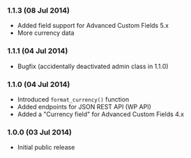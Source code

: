 ### 1.1.3 (08 Jul 2014)
* Added field support for Advanced Custom Fields 5.x
* More currency data

### 1.1.1 (04 Jul 2014)
* Bugfix (accidentally deactivated admin class in 1.1.0)

### 1.1.0 (04 Jul 2014)
* Introduced `format_currency()` function
* Added endpoints for JSON REST API (WP API)
* Added a "Currency field" for Advanced Custom Fields 4.x

### 1.0.0 (03 Jul 2014)
* Initial public release